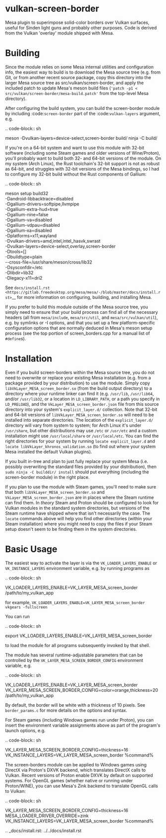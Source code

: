 # vulkan-screen-border
Mesa plugin to superimpose solid-color borders over Vulkan surfaces, useful for Sinden light guns and probably other purposes. Code is derived from the Vulkan 'overlay' module shipped with Mesa.

Building
=======

Since the module relies on some Mesa internal utilities and configuration info, the easiest way to build is to download the Mesa source tree (e.g. from Git, or from another recent source package, copy this directory into the larger Mesa source tree as src/vulkan/screen-border, and apply the included patch to update Mesa's meson build files (`'patch -p1 < src/vulkan/screen-border/mesa-build.patch'` from the top-level Mesa directory).

After configuring the build system, you can build the screen-border module by including :code:`screen-border` part of the :code:`vulkan-layers` argument, e.g.

.. code-block:: sh

  meson -Dvulkan-layers=device-select,screen-border build/
  ninja -C build/

If you're on a 64-bit system and want to use this module with 32-bit software (including some Steam games and older versions of Wine/Proton), you'll probably want to build both 32- and 64-bit versions of the module.  On my system (Arch Linux), the Rust toolchain's 32-bit support is not as robust as 64-bit, and struggles with 32-bit versions of the Mesa bindings, so I had to configure my 32-bit build without the Rust components of Gallium:

.. code-block:: sh

  meson setup build32 \
        -Dandroid-libbacktrace=disabled \
        -Dgallium-drivers=softpipe,llvmpipe \
        -Dgallium-extra-hud=true \
        -Dgallium-nine=false \
        -Dgallium-va=disabled \
        -Dgallium-vdpau=disabled \
        -Dgallium-xa=disabled \
        -Dplatforms=x11,wayland \
        -Dvulkan-drivers=amd,intel,intel_hasvk,swrast \
        -Dvulkan-layers=device-select,overlay,screen-border \
        -Dtools=[] \
        -Dbuildtype=plain \
        --cross-file=/usr/share/meson/cross/lib32 \
        -Dsysconfdir=/etc \
        -Dlibdir=lib32 \
        -Dlegacy-x11=dri2

See `docs/install.rst <https://gitlab.freedesktop.org/mesa/mesa/-/blob/master/docs/install.rst>`__ for more information on configuring, building, and installing Mesa.

If you prefer to build this module outside of the Mesa source tree, you simply need to ensure that your build process can find all of the necessary headers (all from `mesa/include`, `mesa/src/util`, and `mesa/src/vulkan/util`), e.g. by symlinks or -I options, and that you set up a few platform-specific configuration options that are normally deduced in Mesa's meson setup process (see the top portion of screen_borders.cpp for a manual list of `#define`s).


Installation
=======

Even if you build screen-borders within the Mesa source tree, you do not need to overwrite or replace your existing Mesa installation (e.g. from a package provided by your distribution) to use the module.  Simply copy `libVkLayer_MESA_screen_border.so` (from the build output directory) to a directory where your runtime linker can find it (e.g. `/usr/lib`, `/usr/lib64`, and/or `/usr/lib32`, or a location in `LD_LIBRARY_PATH`, or a path you specify in `LD_PRELOAD`), and the `VkLayer_MESA_screen_border.json` file from this source directory into your system's `explicit_layer.d/` collection.  Note that 32-bit and 64-bit versions of `libVkLayer_MESA_screen_border.so` will need to be installed into separate directories.  The location of the `explicit_layer.d/` directory will vary from system to system; for Arch Linux it's under `/usr/share`, but other distributions may use `/etc` or `/usr/etc` and a custom installation might use `/usr/local/share` or `/usr/local/etc`.  You can find the right directories for your system by running `locate explicit_layer.d` and `locate libVkLayer_khronos_validation.so` (to find out where your system Mesa installed the default Vulkan plugins).

If you built in-tree and plan to just fully replace your system Mesa (i.e. possibly overwriting the standard files provided by your distribution), then `sudo ninja -C builddir/ install` should put everything (including the screen-border module) in the right place.

If you plan to use the module with Steam games, you'll need to make sure that both `libVkLayer_MESA_screen_border.so` and `VkLayer_MESA_screen_border.json` are in places where the Steam runtime can find them.  In *theory* Steam and Proton should be configured to look for Vulkan modules in the standard system directories, but versions of the Steam runtime have shipped where that isn't necessarily the case.  The `locate` commands above will help you find other directories (within your Steam installation) where you might need to copy the files if your Steam setup doesn't seem to be finding them in the system directories.


Basic Usage
=======

The easiest way to activate the layer is via the `VK_LOADER_LAYERS_ENABLE` or `VK_INSTANCE_LAYERS` environment variable, e.g. by running programs as

.. code-block:: sh

  VK_LOADER_LAYERS_ENABLE=VK_LAYER_MESA_screen_border /path/to/my_vulkan_app


for example, `VK_LOADER_LAYERS_ENABLE=VK_LAYER_MESA_screen_border vkgears -fullscreen`

You can run

.. code-block:: sh

  export VK_LOADER_LAYERS_ENABLE=VK_LAYER_MESA_screen_border


to load the module for all programs subsequently invoked by that shell.

The module has several runtime-adjustable parameters that can be controlled by the `VK_LAYER_MESA_SCREEN_BORDER_CONFIG` environment variable, e.g.

.. code-block:: sh

  VK_LOADER_LAYERS_ENABLE=VK_LAYER_MESA_screen_border VK_LAYER_MESA_SCREEN_BORDER_CONFIG=color=orange,thickness=20 /path/to/my_vulkan_app


  By default, the border will be white with a thickness of 10 pixels.  See `border_params.c` for more details on the options and syntax.

For Steam games (including Windows games run under Proton), you can insert the environment variable assignments above as part of the program's launch options, e.g.

.. code-block:: sh

  VK_LAYER_MESA_SCREEN_BORDER_CONFIG=thickness=16 VK_INSTANCE_LAYERS=VK_LAYER_MESA_screen_border %command%


The screen-borders module can be applied to Windows games using DirectX via Proton's DXVK backend, which translates DirectX calls to Vulkan.  Recent versions of Proton enable DXVK by default on supported systems.  For OpenGL games (whether native or running under Proton/WINE), you can use Mesa's Zink backend to translate OpenGL calls to Vulkan:

.. code-block:: sh

  VK_LAYER_MESA_SCREEN_BORDER_CONFIG=thickness=16 MESA_LOADER_DRIVER_OVERRIDE=zink VK_INSTANCE_LAYERS=VK_LAYER_MESA_screen_border %command%


.. _docs/install.rst: ../../docs/install.rst
